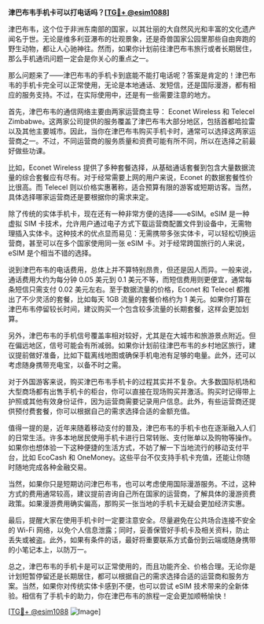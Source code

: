 **津巴布韦手机卡可以打电话吗？[[TG💪+ @esim1088](https://t.me/s/esim1088)]**

津巴布韦，这个位于非洲东南部的国家，以其壮丽的大自然风光和丰富的文化遗产闻名于世。无论是维多利亚瀑布的壮观景象，还是奇兽国家公园里那些自由奔跑的野生动物，都让人心驰神往。然而，如果你计划前往津巴布韦旅行或者长期居住，那么手机通讯问题一定会是你关心的重点之一。

那么问题来了——津巴布韦的手机卡到底能不能打电话呢？答案是肯定的！津巴布韦的手机卡完全可以正常使用，无论是本地通话、发短信，还是国际漫游，都有相应的服务支持。不过，在实际使用中，还是有一些需要注意的地方。

首先，津巴布韦的通信网络主要由两家运营商主导： Econet Wireless 和 Telecel Zimbabwe。这两家公司提供的服务覆盖了津巴布韦大部分地区，包括首都哈拉雷以及其他主要城市。因此，当你在津巴布韦购买手机卡时，通常可以选择这两家运营商之一。不过，不同运营商的服务质量和资费可能有所不同，所以在选择之前最好做些功课。

比如，Econet Wireless 提供了多种套餐选择，从基础通话套餐到包含大量数据流量的综合套餐应有尽有。对于经常需要上网的用户来说，Econet 的数据套餐性价比很高。而 Telecel 则以价格实惠著称，适合预算有限的游客或短期访客。当然，具体选择哪家运营商还是要根据你的需求来定。

除了传统的实体手机卡，现在还有一种非常方便的选择——eSIM。eSIM 是一种虚拟 SIM 卡技术，允许用户通过电子方式下载运营商配置文件到设备中，无需物理插入实体卡。这种技术的优点显而易见：无需携带多张实体卡，可以轻松切换运营商，甚至可以在多个国家使用同一张 eSIM 卡。对于经常跨国旅行的人来说，eSIM 是个相当不错的选择。

说到津巴布韦的电话费用，总体上并不算特别昂贵，但还是因人而异。一般来说，通话费用大约为每分钟 0.05 美元到 0.1 美元不等，而短信费用则更便宜，通常每条短信只需支付 0.02 美元左右。至于数据流量的价格，Econet 和 Telecel 都推出了不少灵活的套餐，比如每天 1GB 流量的套餐价格约为 1 美元。如果你打算在津巴布韦停留较长时间，建议购买一个包含较多流量的长期套餐，这样会更加划算。

另外，津巴布韦的手机信号覆盖率相对较好，尤其是在大城市和旅游景点附近。但在偏远地区，信号可能会有所减弱。如果你计划前往津巴布韦的乡村地区旅行，建议提前做好准备，比如下载离线地图或确保手机电池有足够的电量。此外，还可以考虑随身携带充电宝，以备不时之需。

对于外国游客来说，购买津巴布韦手机卡的过程其实并不复杂。大多数国际机场和大型商场都有出售手机卡的柜台，你可以直接在现场购买并激活。购买时记得带上护照或其他有效身份证件，因为运营商需要记录用户信息。此外，有些运营商还提供预付费套餐，你可以根据自己的需求选择合适的金额充值。

值得一提的是，近年来随着移动支付的普及，津巴布韦的手机卡也在逐渐融入人们的日常生活。许多本地居民使用手机卡进行日常转账、支付账单以及购物等操作。如果你也想体验一下这种便捷的生活方式，不妨了解一下当地流行的移动支付平台，比如 EcoCash 和 OneMoney。这些平台不仅支持手机卡充值，还能让你随时随地完成各种金融交易。

当然，如果你只是短期访问津巴布韦，也可以考虑使用国际漫游服务。不过，这种方式的费用通常较高，建议提前咨询自己所在国家的运营商，了解具体的漫游资费政策。如果漫游费用确实偏高，那购买一张当地的手机卡无疑会更加经济实惠。

最后，提醒大家在使用手机卡时一定要注意安全。尽量避免在公共场合连接不安全的 Wi-Fi 网络，以免个人信息泄露；同时，妥善保管好手机卡及相关资料，防止丢失或被盗。此外，如果有条件的话，最好将重要联系方式备份到云端或随身携带的小笔记本上，以防万一。

总之，津巴布韦的手机卡是可以正常使用的，而且功能齐全、价格合理。无论你是计划短暂停留还是长期居住，都可以根据自己的需求选择合适的运营商和服务方案。当然，如果你对传统实体卡感到不便，也可以尝试 eSIM 技术带来的全新体验。相信有了手机卡的助力，你在津巴布韦的旅程一定会更加顺畅愉快！

[[TG💪+ @esim1088](https://t.me/s/esim1088) ![Image](https://i.postimg.cc/4NQfJmqS/Snipaste-2025-05-13-00-14-12.png)]